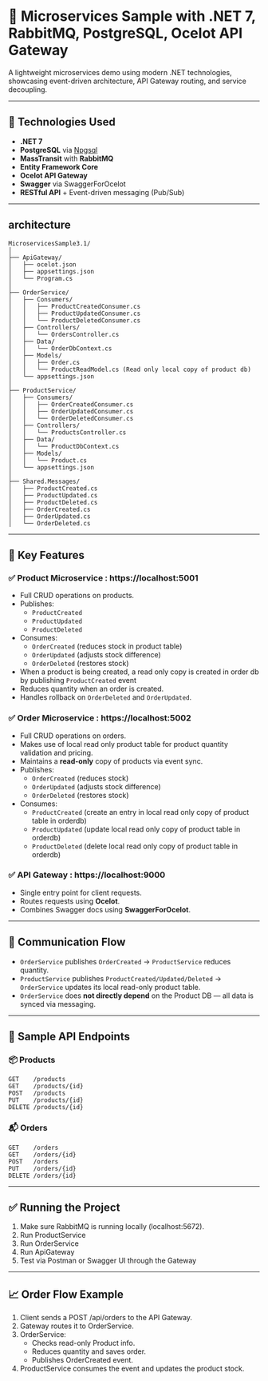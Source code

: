 # 🧪 Microservices Sample with .NET 7, RabbitMQ, PostgreSQL, Ocelot API Gateway
A lightweight microservices demo using modern .NET technologies, showcasing event-driven architecture, API Gateway routing, and service decoupling.

---

## 🚀 Technologies Used

- **.NET 7**
- **PostgreSQL** via [Npgsql](https://www.npgsql.org/)
- **MassTransit** with **RabbitMQ**
- **Entity Framework Core**
- **Ocelot API Gateway**
- **Swagger** via SwaggerForOcelot
- **RESTful API** + Event-driven messaging (Pub/Sub)

---
## architecture

```
MicroservicesSample3.1/
│
├── ApiGateway/
│   ├── ocelot.json
│   ├── appsettings.json
│   └── Program.cs
│
├── OrderService/
│   ├── Consumers/
│   │   ├── ProductCreatedConsumer.cs
│   │   ├── ProductUpdatedConsumer.cs
│   │   └── ProductDeletedConsumer.cs
│   ├── Controllers/
│   │   └── OrdersController.cs
│   ├── Data/
│   │   └── OrderDbContext.cs
│   ├── Models/
│   │   ├── Order.cs
│   │   └── ProductReadModel.cs (Read only local copy of product db)
│   └── appsettings.json
│
├── ProductService/
│   ├── Consumers/
│   │   ├── OrderCreatedConsumer.cs
│   │   ├── OrderUpdatedConsumer.cs
│   │   └── OrderDeletedConsumer.cs
│   ├── Controllers/
│   │   └── ProductsController.cs
│   ├── Data/
│   │   └── ProductDbContext.cs
│   ├── Models/
│   │   └── Product.cs
│   └── appsettings.json
│
├── Shared.Messages/
│   ├── ProductCreated.cs
│   ├── ProductUpdated.cs
│   ├── ProductDeleted.cs
│   ├── OrderCreated.cs
│   ├── OrderUpdated.cs
│   └── OrderDeleted.cs

```
---
## 🧩 Key Features

### ✅ Product Microservice : https://localhost:5001
- Full CRUD operations on products.
- Publishes:
  - `ProductCreated`
  - `ProductUpdated`
  - `ProductDeleted`
- Consumes:
  - `OrderCreated` (reduces stock in product table)
  - `OrderUpdated` (adjusts stock difference)
  - `OrderDeleted` (restores stock)
- When a product is being created, a read only copy is created in order db by publishing `ProductCreated` event  
- Reduces quantity when an order is created.
- Handles rollback on `OrderDeleted` and `OrderUpdated`.

### ✅ Order Microservice : https://localhost:5002
- Full CRUD operations on orders.
- Makes use of local read only product table for product quantity validation and pricing.
- Maintains a **read-only** copy of products via event sync.
- Publishes:
  - `OrderCreated` (reduces stock)
  - `OrderUpdated` (adjusts stock difference)
  - `OrderDeleted` (restores stock)
- Consumes:
  - `ProductCreated` (create an entry in local read only copy of product table in orderdb)
  - `ProductUpdated` (update local read only copy of product table in orderdb)
  - `ProductDeleted` (delete local read only copy of product table in orderdb)

### ✅ API Gateway : https://localhost:9000
- Single entry point for client requests.
- Routes requests using **Ocelot**.
- Combines Swagger docs using **SwaggerForOcelot**.

---

## 🔄 Communication Flow

- `OrderService` publishes `OrderCreated` → `ProductService` reduces quantity.
- `ProductService` publishes `ProductCreated/Updated/Deleted` → `OrderService` updates its local read-only product table.
- `OrderService` does **not directly depend** on the Product DB — all data is synced via messaging.

---

## 🧪 Sample API Endpoints

### 📦 Products
```
GET    /products
GET    /products/{id}
POST   /products
PUT    /products/{id}
DELETE /products/{id}
```

### 📬 Orders
```
GET    /orders
GET    /orders/{id}
POST   /orders
PUT    /orders/{id}
DELETE /orders/{id}
```
---

## ✅ Running the Project
1. Make sure RabbitMQ is running locally (localhost:5672).
2. Run ProductService
3. Run OrderService
4. Run ApiGateway
5. Test via Postman or Swagger UI through the Gateway

--- 
## 📈 Order Flow Example
1. Client sends a POST /api/orders to the API Gateway.
2. Gateway routes it to OrderService.
3. OrderService:
    - Checks read-only Product info.
    - Reduces quantity and saves order.
    - Publishes OrderCreated event.
4. ProductService consumes the event and updates the product stock.
